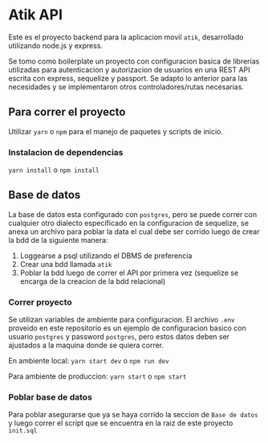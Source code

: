 # Atik API

Este es el proyecto backend para la aplicacion movil `atik`, desarrollado utilizando node.js y express.

Se tomo como boilerplate un proyecto con configuracion basica de librerias utilizadas para autenticacion y autorizacion de usuarios en una REST API escrita con express, sequelize y passport. Se adapto lo anterior para las necesidades y se implementaron otros controladores/rutas necesarias.

## Para correr el proyecto
Utilizar `yarn` o `npm` para el manejo de paquetes y scripts de inicio. 

### Instalacion de dependencias
`yarn install` o `npm install`

## Base de datos
La base de datos esta configurado con `postgres`, pero se puede correr con cualquier otro dialecto especificado en la configuracion de sequelize, se anexa un archivo para poblar la data el cual debe ser corrido luego de crear la bdd de la siguiente manera:

1. Loggearse a psql utilizando el DBMS de preferencia
2. Crear una bdd llamada `atik` 
3. Poblar la bdd luego de correr el API por primera vez (sequelize se encarga de la creacion de la bdd relacional)

### Correr proyecto
Se utilizan variables de ambiente para configuracion.
El archivo `.env` proveido en este repositorio es un ejemplo de configuracion basico con usuario `postgres` y password `postgres`, pero estos datos deben ser ajustados a la maquina donde se quiera correr.

En ambiente local:
`yarn start dev` o `npm run dev`

Para ambiente de produccion:
`yarn start` o `npm start`

### Poblar base de datos
Para poblar asegurarse que ya se haya corrido la seccion de `Base de datos` y luego correr el script que se encuentra en la raiz de este proyecto `init.sql`
